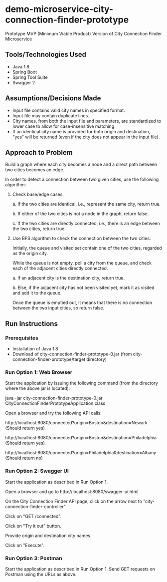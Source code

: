 # demo-microservice-city-connection-finder-prototype
Prototype MVP (Minimum Viable Product) Version of City Connection Finder Microservice

## Tools/Technologies Used

* Java 1.8
* Spring Boot
* Spring Tool Suite
* Swagger 2

## Assumptions/Decisions Made

* Input file contains valid city names in specified format.
* Input file may contain duplicate lines.
* City names, from both the input file and parameters, are standardized to lower case to allow for case-insensitive matching.
* If an identical city name is provided for both origin and destination, "yes" will be returned (even if the city does not appear in the input file).

## Approach to Problem

Build a graph where each city becomes a node and a direct path between two cities becomes an edge. 

In order to detect a connection between two given cities, use the following algorithm:

1. Check base/edge cases:

   a. If the two cities are identical, i.e., represent the same city, return true.

   b. If either of the two cities is not a node in the graph, return false.

   c. If the two cities are directly connected, i.e., there is an edge between the two cities, return true.

2. Use BFS algorithm to check the connection between the two cities:

   Initially, the queue and visited set contain one of the two cities, regarded as the origin city.

   While the queue is not empty, poll a city from the queue, and check each of the adjacent cities directly connected.
   
   	a. If an adjacent city is the destination city, return true.
   	
   	b. Else, if the adjacent city has not been visited yet, mark it as visited and add it to the queue.

   Once the queue is emptied out, it means that there is no connection between the two input cities, so return false.
  
## Run Instructions

### Prerequisites

* Installation of Java 1.8
* Download of city-connection-finder-prototype-0.jar (from city-connection-finder-prototype/target directory)

### Run Option 1: Web Browser

Start the application by issuing the following command (from the directory where the above jar is located):

java -jar city-connection-finder-prototype-0.jar CityConnectionFinderPrototypeApplication.class

Open a browser and try the following API calls:

http://localhost:8080/connected?origin=Boston&destination=Newark
(Should return yes)

http://localhost:8080/connected?origin=Boston&destination=Philadelphia
(Should return yes)

http://localhost:8080/connected?origin=Philadelphia&destination=Albany
(Should return no)

### Run Option 2: Swagger UI

Start the application as described in Run Option 1.

Open a browser and go to http://localhost:8080/swagger-ui.html.

On the City Connection Finder API page, click on the arrow next to "city-connection-finder-controller".

Click on "GET /connected".

Click on "Try it out" button.

Provide origin and destination city names.

Click on "Execute".

### Run Option 3: Postman

Start the application as described in Run Option 1.
Send GET requests on Postman using the URLs as above.
